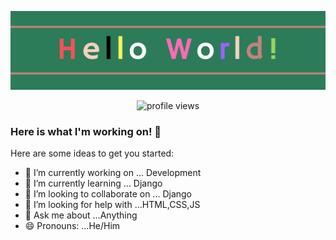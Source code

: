 <!--<h3 align="center">
![image](https://user-images.githubusercontent.com/6764957/87082196-3418a980-c25d-11ea-9987-0d9787d54100.png)
</h3> -->

[![image](https://github.com/badascoder/badascoder/blob/main/hello%20world.jpg)](https://github.com/badascoder?tab=repositories)

<p align="center">
  <img src="https://gpvc.arturio.dev/badascoder" alt="profile views">
</p>


### Here is what I'm working on! 👋


Here are some ideas to get you started:

- 🔭 I’m currently working on ... Development
- 🌱 I’m currently learning ... Django
- 👯 I’m looking to collaborate on ... Django
- 🤔 I’m looking for help with ...HTML,CSS,JS
- 💬 Ask me about ...Anything
- 😄 Pronouns: ...He/Him
